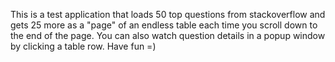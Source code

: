 This is a test application that loads 50 top questions from stackoverflow and gets 25 more as a "page" of an endless table each time you scroll down to the end of the page. You can also watch question details in a popup window by clicking a table row. Have fun =)